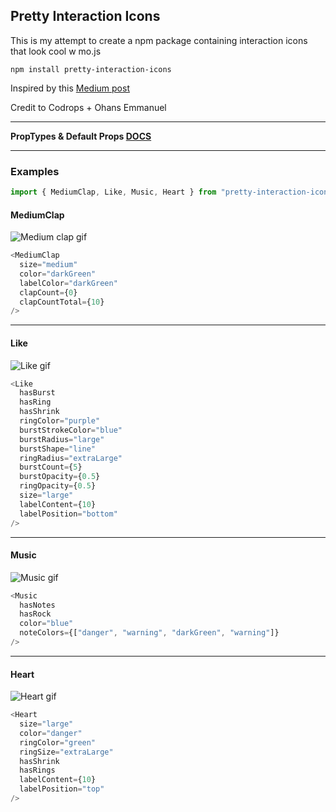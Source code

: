 ## Pretty Interaction Icons

This is my attempt to create a npm package containing interaction icons that look cool w mo.js

```
npm install pretty-interaction-icons
```

Inspired by this [Medium post](https://medium.freecodecamp.org/how-i-re-built-the-medium-clap-effect-and-what-i-got-out-of-the-experiment-991672995fdf?source=user_profile---------6----------------)

Credit to Codrops + Ohans Emmanuel

---

**PropTypes & Default Props [DOCS](http://theweiweiwu.com/pretty-interaction-icons/)**

---

### Examples

```javascript
import { MediumClap, Like, Music, Heart } from "pretty-interaction-icons";
```

#### MediumClap

![Medium clap gif](https://media.giphy.com/media/3o751ZwhxQSz8SS46c/giphy.gif)

```javascript
<MediumClap
  size="medium"
  color="darkGreen"
  labelColor="darkGreen"
  clapCount={0}
  clapCountTotal={10}
/>
```

---

#### Like

![Like gif](https://media.giphy.com/media/3o75245682ipTVU2fC/giphy.gif)

```javascript
<Like
  hasBurst
  hasRing
  hasShrink
  ringColor="purple"
  burstStrokeColor="blue"
  burstRadius="large"
  burstShape="line"
  ringRadius="extraLarge"
  burstCount={5}
  burstOpacity={0.5}
  ringOpacity={0.5}
  size="large"
  labelContent={10}
  labelPosition="bottom"
/>
```

---

#### Music

![Music gif](https://media.giphy.com/media/3o7525GciGyEel2cuc/giphy.gif)

```javascript
<Music
  hasNotes
  hasRock
  color="blue"
  noteColors={["danger", "warning", "darkGreen", "warning"]}
/>
```

---

#### Heart

![Heart gif](https://media.giphy.com/media/3o751T2NAs8tDPu59u/giphy.gif)

```javascript
<Heart
  size="large"
  color="danger"
  ringColor="green"
  ringSize="extraLarge"
  hasShrink
  hasRings
  labelContent={10}
  labelPosition="top"
/>
```

